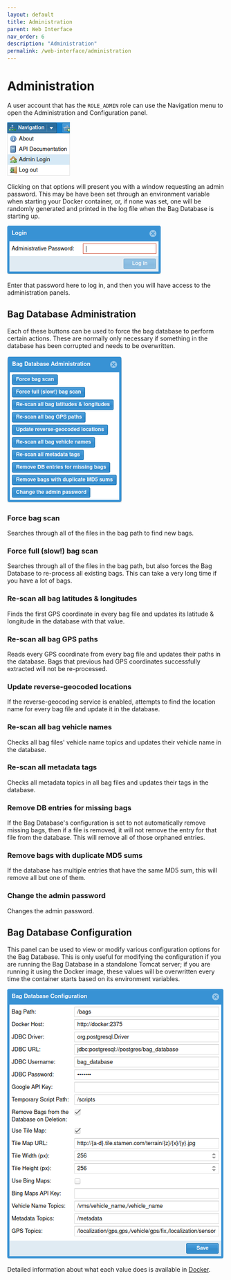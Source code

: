 ```yaml
---
layout: default
title: Administration
parent: Web Interface
nav_order: 6
description: "Administration"
permalink: /web-interface/administration
---
```


# Administration

A user account that has the `ROLE_ADMIN` role can use the Navigation menu to open the
Administration and Configuration panel.

![Navigation Login Menu](../assets/images/navigation_login.png)

Clicking on that options will present you with a window requesting an admin password.
This may be have been set through an environment variable when starting your Docker container,
or, if none was set, one will be randomly generated and printed in the log file when the
Bag Database is starting up.

![Admin password](../assets/images/admin_login.png)

Enter that password here to log in, and then you will have access to the administration panels.

## Bag Database Administration

Each of these buttons can be used to force the bag database to perform certain actions.
These are normally only necessary if something in the database has been corrupted and needs
to be overwritten.

![Bag Database Administration](../assets/images/administration_panel.png)

### Force bag scan

Searches through all of the files in the bag path to find new bags.

### Force full (slow!) bag scan

Searches through all of the files in the bag path, but also forces the Bag Database to
re-process all existing bags.  This can take a very long time if you have a lot of bags.

### Re-scan all bag latitudes & longitudes

Finds the first GPS coordinate in every bag file and updates its latitude & longitude
in the database with that value.

### Re-scan all bag GPS paths

Reads every GPS coordinate from every bag file and updates their paths in the database.  Bags
that previous had GPS coordinates successfully extracted will not be re-processed.

### Update reverse-geocoded locations

If the reverse-geocoding service is enabled, attempts to find the location name for every
bag file and update it in the database.

### Re-scan all bag vehicle names

Checks all bag files' vehicle name topics and updates their vehicle name in the database.

### Re-scan all metadata tags

Checks all metadata topics in all bag files and updates their tags in the database.

### Remove DB entries for missing bags

If the Bag Database's configuration is set to not automatically remove missing bags, then
if a file is removed, it will not remove the entry for that file from the database.  This will
remove all of those orphaned entries.

### Remove bags with duplicate MD5 sums

If the database has multiple entries that have the same MD5 sum, this will remove all but
one of them.

### Change the admin password

Changes the admin password.

## Bag Database Configuration

This panel can be used to view or modify various configuration options for the Bag Database.
This is only useful for modifying the configuration if you are running the Bag Database
in a standalone Tomcat server; if you are running it using the Docker image, these values
will be overwritten every time the container starts based on its environment variables.

![Bag Database Configuration](../assets/images/configuration.png)

Detailed information about what each value does is available in [Docker](../installation/docker).